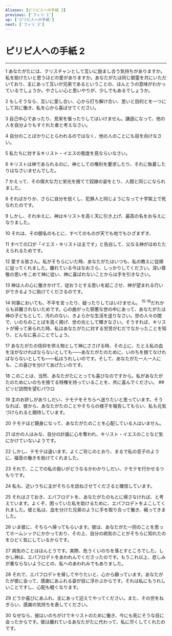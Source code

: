 ```yaml
---
Aliases: [ピリピ人への手紙 2]
previous: ['フィリ 1']
up: ['ピリピ人への手紙']
next: ['フィリ 3']
---
```

# ピリピ人への手紙 2

***




1 
あなたがたには、クリスチャンとして互いに励まし合う気持ちがありますか。私を助けたいと思うほどの愛がありますか。あなたがたは同じ御霊を共にいただいており、主にあって互いが兄弟であるということの、ほんとうの意味がわかっているでしょうか。やさしい心と思いやりが、少しでもあるでしょうか。 



2 
もしそうなら、互いに愛し合い、心から打ち解け合い、思いと目的とを一つにして共に働き、私を心から喜ばせてください。 



3 
自己中心であったり、見栄を張ったりしてはいけません。謙遜になって、他の人を自分よりもすぐれた者と考えなさい。 



4 
自分のことばかりにとらわれるのではなく、他の人のことにも目を向けなさい。 



5 
私たちに対するキリスト・イエスの態度を見ならいなさい。 



6 
キリストは神であられるのに、神としての権利を要求したり、それに執着したりはなさいませんでした。 



7 
かえって、その偉大な力と栄光を捨てて奴隷の姿をとり、人間と同じになられました。 



8 
そればかりか、さらに自分を低くし、犯罪人と同じようになって十字架上で死なれたのです。 



9 
しかし、それゆえに、神はキリストを高く天に引き上げ、最高の名をお与えになりました。 



10 
それは、その御名のもとに、すべてのものが天でも地でもひざまずき、 



11 
すべての口が「イエス・キリストは主です」と告白して、父なる神がほめたたえられるためです。 



12 
愛する皆さん。私がそちらにいた時、あなたがたはいつも、私の教えに従順に従ってくれました。離れている今はなおさら、しっかりしてください。深い尊敬の思いをこめて神に従い、神に喜ばれないことからは手を引きなさい。 



13 
神は人の心に働きかけて、従おうとする思いを起こさせ、神が望まれる行いができるように助けてくださるのです。 



14 
何事においても、不平を言ったり、疑ったりしてはいけません。 <sup class="versenum">15-16</sup>だれからも非難されないためです。心の曲がった邪悪な世の中にあって、あなたがたは神の子どもとして、汚れのない、きよらかな生活を送りなさい。世の人々の間で、いのちのことばを高く掲げ、世の光として輝きなさい。そうすれば、キリストが帰って来られた時、私はあなたがたに対する労苦がむだでなかったことを知り、どんなに喜ぶことでしょう。 



17 
あなたがたの信仰を供え物として神にささげる時、その上に、たとえ私の血を注がなければならないとしても――あなたがたのために、いのちを捨てなければならないとしても――私はうれしいのです。そして、あなたがた一人一人にも、この喜びを分けてあげたいのです。 



18 
このことは、当然、あなたがたにとっても喜びなのですから。私があなたがたのためにいのちを捨てる特権を持っていることを、共に喜んでください。 ## ピリピ訪問を望むパウロ 



19 
主のお許しがありしだい、テモテをそちらへ送りたいと思っています。そうなれば、彼から、あなたがたのことやそちらの様子を報告してもらい、私も元気づけられると期待しています。 



20 
テモテほど親身になって、あなたがたのことを心配している人はいません。 



21 
ほかの人はみな、自分の計画に心を奪われ、キリスト・イエスのことなど気にかけていないようです。 



22 
しかし、テモテは違います。よくご存じのとおり、まるで私の息子のように、福音の働きを助けてくれました。 



23 
それで、ここでの私の扱いがどうなるかわかりしだい、テモテを行かせるつもりです。 



24 
私も、近いうちに主がそちらを訪ねさせてくださると確信しています。 



25 
それはさておき、エパフロデトを、あなたがたのもとに帰さなければ、と考えています。よくぞ、困っていた私を助けるために、エパフロデトをよこしてくれました。彼と私は、血を分けた兄弟のように手を取り合って働き、戦ってきました。 



26 
いま彼に、そちらへ帰ってもらいます。彼は、あなたがた一同のことを思ってホームシックにかかっており、その上、自分の病気のことがそちらに知れたのをひどく気にしているからです。 



27 
病気のことはほんとうです。実際、危うくいのちを落とすところでした。しかし神は、エパフロデトをあわれんでくださったのです。もうこれ以上、悲しみが重ならないようにとの、私へのあわれみでもありました。 



28 
それで、エパフロデトを帰してやりたいと、心から願っています。あなたがたが彼に会って、感謝にあふれる姿が目に浮かぶからです。それは私にもうれしいことですし、心配も軽くなります。 



29 
どうか喜びにあふれ、主にあって迎えてやってください。また、その労をねぎらい、感謝の気持ちを表してください。 



30 
なぜなら、彼はいのちがけでキリストのために働き、今にも死にそうな目に会ったからです。彼は離れているあなたがたに代わって、私に尽くしてくれたのです。
